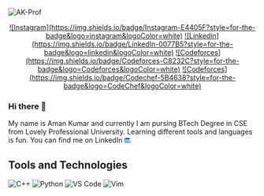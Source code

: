 ![AK-Prof](https://user-images.githubusercontent.com/54282666/126887713-1344fa1c-0edf-4f90-847b-da222f6d66e1.png)

<p align="center">
<!--   <a href="https://www.instagram.com/hmm_me_aman/"><img src="img/instagram.png" alt="Instagram" width="20px" height="20px"></img></a>
  <a href="https://www.linkedin.com/in/ak74458"><img src="img/linkedin.png" alt="Instagram" width="20px" height="20px"></img></a>
  <a href="https://www.codechef.com/users/amankr74458"><img src="img/codechef-1324440139527402917_512.png" alt="Instagram" width="20px" height="20px"></img></a>
  <a href="https://codeforces.com/profile/AMAN74458"><img src="img/codeforces-1324440139959685960_512.png" alt="Instagram" width="20px" height="20px"></img></a> -->
  <a href="https://www.instagram.com/hmm_me_aman/">![Instagram](https://img.shields.io/badge/Instagram-E4405F?style=for-the-badge&logo=instagram&logoColor=white)</a>
  <a href="https://www.linkedin.com/in/ak74458">![Linkedin](https://img.shields.io/badge/LinkedIn-0077B5?style=for-the-badge&logo=linkedin&logoColor=white)</a>
  <a href="https://www.codechef.com/users/amankr74458">![Codeforces](https://img.shields.io/badge/Codeforces-C8232C?style=for-the-badge&logo=Codeforces&logoColor=white)</a>
  <a href="https://codeforces.com/profile/AMAN74458">![Codeforces](https://img.shields.io/badge/Codechef-5B4638?style=for-the-badge&logo=CodeChef&logoColor=white)</a>
</p>

### Hi there 👋

My name is Aman Kumar and currently I am pursing BTech Degree in CSE from Lovely Professional University. Learning different tools and languages is fun. You can find me on LinkedIn <a href="https://www.linkedin.com/in/ak74458"><img src="img/linkedin.png" alt="Instagram" width="10px" height="10px"></img></a>.

## Tools and Technologies
![C++](https://img.shields.io/badge/C%2B%2B-00599C?style=for-the-badge&logo=c%2B%2B&logoColor=white)
![Python](https://img.shields.io/badge/Python-3776AB?style=for-the-badge&logo=python&logoColor=white)
![VS Code](https://img.shields.io/badge/Visual_Studio_Code-0078D4?style=for-the-badge&logo=visual%20studio%20code&logoColor=white)
![Vim](https://img.shields.io/badge/VIM-%2311AB00.svg?&style=for-the-badge&logo=vim&logoColor=white)

<!--
**AmanKrr/AmanKrr** is a ✨ _special_ ✨ repository because its `README.md` (this file) appears on your GitHub profile.

Here are some ideas to get you started:

- 🔭 I’m currently working on ...
- 🌱 I’m currently learning ...
- 👯 I’m looking to collaborate on ...
- 🤔 I’m looking for help with ...
- 💬 Ask me about ...
- 📫 How to reach me: ...
- 😄 Pronouns: ...
- ⚡ Fun fact: ...
-->
